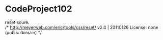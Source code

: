 # CodeProject102

reset soure.  
/* http://meyerweb.com/eric/tools/css/reset/ 
   v2.0 | 20110126
   License: none (public domain)
*/
